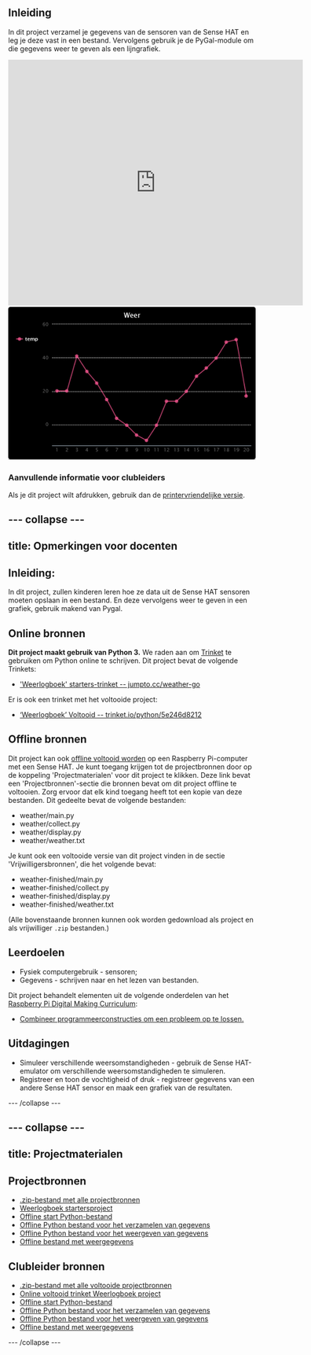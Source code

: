## Inleiding

In dit project verzamel je gegevens van de sensoren van de Sense HAT en leg je deze vast in een bestand. Vervolgens gebruik je de PyGal-module om die gegevens weer te geven als een lijngrafiek.

<div class="trinket">
  <iframe src="https://trinket.io/embed/python/5e246d8212?outputOnly=true&start=result" width="600" height="500" frameborder="0" marginwidth="0" marginheight="0" allowfullscreen mark="crwd-mark">
</iframe> <img src="images/weather-final.png" />
</div>

### Aanvullende informatie voor clubleiders

Als je dit project wilt afdrukken, gebruik dan de [printervriendelijke versie](https://projects.raspberrypi.org/nl-NLew/projects/weather-logger/print).

--- collapse ---
---
title: Opmerkingen voor docenten
---

## Inleiding:

In dit project, zullen kinderen leren hoe ze data uit de Sense HAT sensoren moeten opslaan in een bestand. En deze vervolgens weer te geven in een grafiek, gebruik makend van Pygal.

## Online bronnen

**Dit project maakt gebruik van Python 3.** We raden aan om [Trinket](https://trinket.io/) te gebruiken om Python online te schrijven. Dit project bevat de volgende Trinkets:

* ['Weerlogboek' starters-trinket -- jumpto.cc/weather-go](http://jumpto.cc/weather-go)

Er is ook een trinket met het voltooide project:

* [‘Weerlogboek’ Voltooid -- trinket.io/python/5e246d8212](https://trinket.io/python/5e246d8212)

## Offline bronnen

Dit project kan ook [offline voltooid worden](https://www.codeclubprojects.org/en-GB/resources/physical-sense-hat/) op een Raspberry Pi-computer met een Sense HAT. Je kunt toegang krijgen tot de projectbronnen door op de koppeling 'Projectmaterialen' voor dit project te klikken. Deze link bevat een 'Projectbronnen'-sectie die bronnen bevat om dit project offline te voltooien. Zorg ervoor dat elk kind toegang heeft tot een kopie van deze bestanden. Dit gedeelte bevat de volgende bestanden:

* weather/main.py
* weather/collect.py
* weather/display.py
* weather/weather.txt

Je kunt ook een voltooide versie van dit project vinden in de sectie 'Vrijwilligersbronnen', die het volgende bevat:

* weather-finished/main.py
* weather-finished/collect.py
* weather-finished/display.py
* weather-finished/weather.txt

(Alle bovenstaande bronnen kunnen ook worden gedownload als project en als vrijwilliger `.zip` bestanden.)

## Leerdoelen

* Fysiek computergebruik - sensoren;
* Gegevens - schrijven naar en het lezen van bestanden.

Dit project behandelt elementen uit de volgende onderdelen van het [Raspberry Pi Digital Making Curriculum](http://rpf.io/curriculum):

* [Combineer programmeerconstructies om een ​​probleem op te lossen.](https://www.raspberrypi.org/curriculum/programming/builder)

## Uitdagingen

* Simuleer verschillende weersomstandigheden - gebruik de Sense HAT-emulator om verschillende weersomstandigheden te simuleren. 
* Registreer en toon de vochtigheid of druk - registreer gegevens van een andere Sense HAT sensor en maak een grafiek van de resultaten. 

--- /collapse ---

--- collapse ---
---
title: Projectmaterialen
---

## Projectbronnen

* [.zip-bestand met alle projectbronnen](resources/weather-logger-project-resources.zip)
* [Weerlogboek startersproject](http://jumpto.cc/weather-go)
* [Offline start Python-bestand](resources/weather-logger-main.py)
* [Offline Python bestand voor het verzamelen van gegevens](resources/weather-logger-collect.py)
* [Offline Python bestand voor het weergeven van gegevens](resources/weather-logger-display.py)
* [Offline bestand met weergegevens](resources/weather--loggerweather.txt)

## Clubleider bronnen

* [.zip-bestand met alle voltooide projectbronnen](resources/weather-logger-volunteer-resources.zip)
* [Online voltooid trinket Weerlogboek project](https://trinket.io/python/5e246d8212)
* [Offline start Python-bestand](resources/weather-logger-finished-main.py)
* [Offline Python bestand voor het verzamelen van gegevens](resources/weather-logger-finished-collect.py)
* [Offline Python bestand voor het weergeven van gegevens](resources/weather-logger-finished-display.py)
* [Offline bestand met weergegevens](resources/weather-logger-finished-weather.txt)

--- /collapse ---